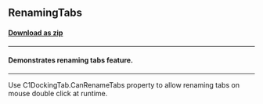 ## RenamingTabs
#### [Download as zip](https://minhaskamal.github.io/DownGit/#/home?url=https://github.com/GrapeCity/ComponentOne-WinForms-Samples/tree/master/NetFramework\Command\CS\RenamingTabs)
____
#### Demonstrates renaming tabs feature.
____
Use C1DockingTab.CanRenameTabs property to allow renaming tabs on mouse double click at runtime. 